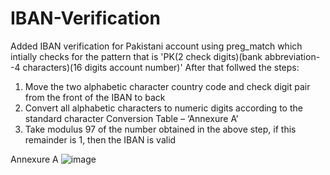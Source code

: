 # IBAN-Verification
Added IBAN verification for Pakistani account using preg_match which intially checks for the pattern that is 'PK(2 check digits)(bank abbreviation--4 characters)(16 digits account number)'
After that follwed the steps:
1. Move the two alphabetic character country code and check digit pair from the
    front of the IBAN to back 
2. Convert all alphabetic characters to numeric digits according to the standard
    character Conversion Table – ‘Annexure A’
3. Take modulus 97 of the number obtained in the above step, if this remainder is 1,
    then the IBAN is valid
    
Annexure A
![image](https://user-images.githubusercontent.com/42619450/211727801-02528690-3c1b-4c3b-966f-8728366524bd.png)
